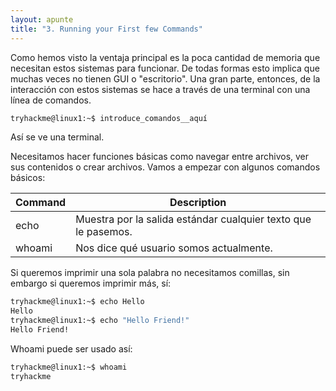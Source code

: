 ```yaml
---
layout: apunte
title: "3. Running your First few Commands"
---
```


Como hemos visto la ventaja principal es la poca cantidad de memoria que necesitan estos sistemas para funcionar. De todas formas esto implica que muchas veces no tienen GUI o "escritorio". Una gran parte, entonces, de la interacción con estos sistemas se hace a través de una terminal con una línea de comandos.

```bash
tryhackme@linux1:~$ introduce_comandos__aquí
```

Así se ve una terminal.

Necesitamos hacer funciones básicas como navegar entre archivos, ver sus contenidos o crear archivos. Vamos a empezar con algunos comandos básicos:

| Command | Description                                                    |
| ------- | -------------------------------------------------------------- |
| echo    | Muestra por la salida estándar cualquier texto que le pasemos. |
| whoami  | Nos dice qué usuario somos actualmente.                        |
Si queremos imprimir una sola palabra no necesitamos comillas, sin embargo si queremos imprimir más, sí:

```bash
tryhackme@linux1:~$ echo Hello
Hello
tryhackme@linux1:~$ echo "Hello Friend!"
Hello Friend!
```

Whoami puede ser usado así:

```bash
tryhackme@linux1:~$ whoami
tryhackme
```

